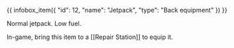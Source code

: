 {{ infobox_item({
	"id": 12,
	"name": "Jetpack",
	"type": "Back equipment"
}) }}

Normal jetpack. Low fuel.

In-game, bring this item to a [[Repair Station]] to equip it.